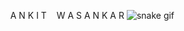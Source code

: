 &nbsp;&nbsp;&nbsp;&nbsp;A N K I T &nbsp;&nbsp;    W A S A N K A R
![snake gif](https://raw.githubusercontent.com/ankitwasankar/ankitwasankar/9712a4764f04392d2cba2440c2747987f8274e89/github-contribution-grid-snake.svg)
